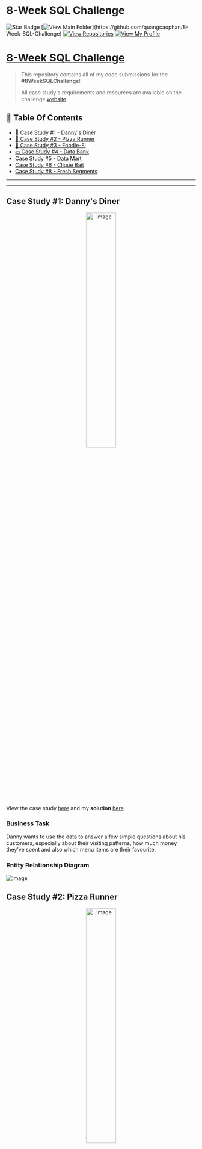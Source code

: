 # 8-Week SQL Challenge
![Star Badge](https://img.shields.io/static/v1?label=%F0%9F%8C%9F&message=If%20Useful&style=style=flat&color=BC4E99)
[![View Main Folder](https://img.shields.io/badge/View-Main_Folder-971901?)](https://github.com/quangcaophan/8-Week-SQL-Challenge)
[![View Repositories](https://img.shields.io/badge/View-My_Repositories-blue?logo=GitHub)](https://github.com/quangcaophan?tab=repositories)
[![View My Profile](https://img.shields.io/badge/View-My_Profile-green?logo=GitHub)](https://github.com/quangcaophan)

# [8-Week SQL Challenge](https://8weeksqlchallenge.com)
> This repository contains all of my code submissions for the **#8WeekSQLChallenge**! 
>
> All case study's requirements and resources are available on the challenge [website](https://8weeksqlchallenge.com).

## 📕  Table Of Contents
* [🍜 Case Study #1 - Danny's Diner](#-case-study-1-dannys-diner)
* [🍕 Case Study #2 - Pizza Runner](#-case-study-2-pizza-runner)
* [🥑 Case Study #3 - Foodie-Fi](#-case-study-3-foodie-fi)
* [💵 Case Study #4 - Data Bank](#-case-study-4-data-bank)
* [Case Study #5 - Data Mart](#case-study-5-data-mart)
* [Case Study #6 - Clique Bait](#case-study-6-clique-bait)
* [Case Study #8 - Fresh Segments](#case-study-8-fresh-segments)
---

***

## Case Study #1: Danny's Diner 
<p align="center">
<img width=40% height=40% img src="https://user-images.githubusercontent.com/81607668/127727503-9d9e7a25-93cb-4f95-8bd0-20b87cb4b459.png" alt="Image" width="500" height="520">

View the case study [here](https://8weeksqlchallenge.com/case-study-1/) and my **solution** [here](https://github.com/quangcaophan/8-Week-Sql-Challenge/tree/main/8%20Week%20SQL%20Challenge/Case%20Study%20%231%20-%20Danny's%20Diner).

### Business Task
Danny wants to use the data to answer a few simple questions about his customers, especially about their visiting patterns, how much money they’ve spent and also which menu items are their favourite. 

### Entity Relationship Diagram
<p align="center">
  
  ![image](https://user-images.githubusercontent.com/81607668/127271130-dca9aedd-4ca9-4ed8-b6ec-1e1920dca4a8.png)


## Case Study #2: Pizza Runner
<p align="center">
<img width=40% height=40% img src="https://user-images.githubusercontent.com/81607668/127271856-3c0d5b4a-baab-472c-9e24-3c1e3c3359b2.png" alt="Image" width="500" height="520">

View the case study [here](https://8weeksqlchallenge.com/case-study-2/) and my **solution** [here](https://github.com/quangcaophan/8-Week-Sql-Challenge/tree/main/8%20Week%20SQL%20Challenge/Case%20Study%20%232%20-%20Pizza%20Runner).

### Business Task
Danny is expanding his new Pizza Empire and at the same time, he wants to Uberize it, so Pizza Runner was launched!

Danny started by recruiting “runners” to deliver fresh pizza from Pizza Runner Headquarters (otherwise known as Danny’s house) and also maxed out his credit card to pay freelance developers to build a mobile app to accept orders from customers. 

### Entity Relationship Diagram
<p align="center">
  
  ![image](https://user-images.githubusercontent.com/81607668/127271531-0b4da8c7-8b24-4a14-9093-0795c4fa037e.png)



